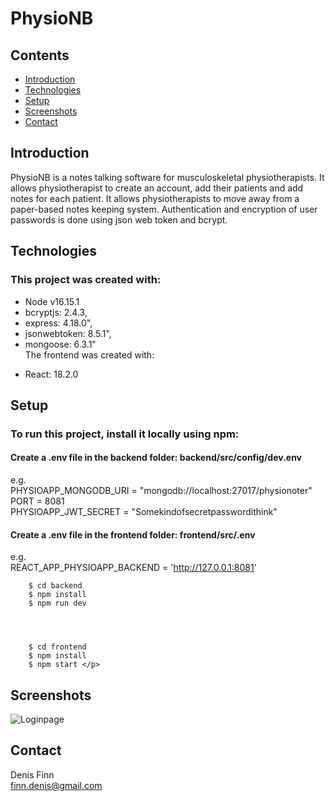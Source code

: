 # PhysioNB
## Contents
- [Introduction](#introduction)  
- [Technologies](#technologies)  
- [Setup](#setup)  
- [Screenshots](#screenshots)  
- [Contact](#contact)  

## Introduction
PhysioNB is a notes talking software for musculoskeletal physiotherapists. It allows physiotherapist to create an account, add their patients and add notes for each patient. It allows physiotherapists to move away from a paper-based notes keeping system.
Authentication and encryption of user passwords is done using json web token and bcrypt.

## Technologies
### This project was created with:  
  - Node v16.15.1  
  - bcryptjs: 2.4.3,  
  - express: 4.18.0",  
  - jsonwebtoken: 8.5.1",  
  - mongoose: 6.3.1"  
The frontend was created with:  
  * React: 18.2.0  
  
## Setup
### To run this project, install it locally using npm:  
#### Create a .env file in the backend folder: backend/src/config/dev.env  
e.g.  
PHYSIOAPP_MONGODB_URI = "mongodb://localhost:27017/physionoter"  
PORT = 8081  
PHYSIOAPP_JWT_SECRET = "Somekindofsecretpasswordithink"    
  
#### Create a .env file in the frontend folder: frontend/src/.env  
e.g.  
REACT_APP_PHYSIOAPP_BACKEND = 'http://127.0.0.1:8081'  


        
        $ cd backend  
        $ npm install  
        $ npm run dev  
        
        
  
          
        $ cd frontend  
        $ npm install  
        $ npm start </p>
          

## Screenshots  
![Loginpage](./screenshots/screenshot1)  
## Contact  
  Denis Finn  
  finn.denis@gmail.com  
  
